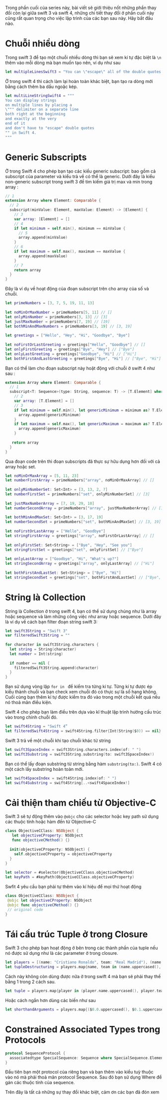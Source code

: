 Trong phần cuối của series này, bài viết sẽ giới thiệu nốt những phần thay đổi còn lại giữa swift 3 và swift 4, những chi tiết thay đổi ở phần cuối này cũng rất quan trọng cho việc lập trình của các bạn sau này. Hãy bắt đầu nào.

# Chuỗi nhiều dòng
Trong swift 3 để tạo một chuỗi nhiều dòng thì bạn sẽ xem kí tự đặc biệt là ```\n``` thêm vào mỗi dòng mà bạn muốn tạo nên, ví  dụ như sau 
```swift
let multipleLinesSwift3 = "You can \"escape\" all of the double quotes within the text \n by formatting it with a \"\\\" backslash before each and every single double quote that appears out there \n and insert inline \\n symbols before each and every new line of text \n in order to display the string on multiple lines in Swift 3.”
```

Ở trong swift 4 thì cách làm lại hoàn toàn khác biệt, bạn tạo ra dòng mới bằng cách thêm ba dấu ngoặc kép.
```swift
let multiLineStringSwift4 = """
You can display strings
on multiple lines by placing a
\""" delimiter on a separate line
both right at the beginning
and exactly at the very
end of it
and don't have to "escape" double quotes
"" in Swift 4.
"""
```

# Generic Subscripts
Ở trong Swift 4 cho phép bạn tạo các kiểu generic subscript: bao gồm cả subscript của parameter và kiểu trả về có thể là generic. Dưới đây là kiểu non-generic subscript trong swift 3 để tìm kiếm giá trị max và min trong array :

```swift
// 1
extension Array where Element: Comparable {
  // 2
  subscript(minValue: Element, maxValue: Element) -> [Element] {
    // 3
    var array: [Element] = []
    // 4
    if let minimum = self.min(), minimum == minValue {
      // 5
      array.append(minValue)
    }
    // 6 
    if let maximum = self.max(), maximum == maxValue {
      array.append(maxValue)
    }
    // 7
    return array
  }
}
```

Đây là ví dụ về hoạt động của đoạn subscript trên cho array của số và chuỗi.
```swift
let primeNumbers = [3, 7, 5, 19, 11, 13]
 
let noMinOrMaxNumber = primeNumbers[5, 11] // []
let onlyMinNumber = primeNumbers[3, 13] // [3]
let justMaxNumber = primeNumbers[7, 19] // [19]
let bothMinAndMaxNumbers = primeNumbers[3, 19] // [3, 19]
 
let greetings = ["Hello", "Hey", "Hi", "Goodbye", "Bye"]
 
let noFirstOrLastGreeting = greetings["Hello", "Goodbye"] // []
let onlyFirstGreeting = greetings["Bye", "Hey"] // ["Bye"]
let onlyLastGreeting = greetings["Goodbye", "Hi"] // ["Hi"]
let bothFirstAndLastGreeting = greetings["Bye", "Hi"] // ["Bye", "Hi"]
```
Bạn có thể làm cho đoạn subscript này hoặt động với chuỗi ở swift 4 như sau :
```swift
extension Array where Element: Comparable {
  // 1
  subscript<T: Sequence>(type: String, sequence: T) -> [T.Element] where T.Element: Equatable {
    // 2
    var array: [T.Element] = []
    // 3
    if let minimum = self.min(), let genericMinimum = minimum as? T.Element, sequence.contains(genericMinimum) {
      array.append(genericMinimum)
    }
    if let maximum = self.max(), let genericMaximum = maximum as? T.Element, sequence.contains(genericMaximum) {
      array.append(genericMaximum)
    }
    
   return array
  }
}
```
Qua đoạn code trên thì đoạn subscripts đã thực sự hữu dụng hơn đối với cả array hoặc set.
```swift
let noMinOrMaxArray = [5, 11, 23]
let numberFirstArray = primeNumbers["array", noMinOrMaxArray] // []
 
let onlyMinNumberSet: Set<Int> = [3, 13, 2, 7]
let numberFirstSet = primeNumbers["set", onlyMinNumberSet] // [3]
 
let justMaxNumberArray = [7, 19, 29, 10]
let numberSecondArray = primeNumbers["array", justMaxNumberArray] // [19]
 
let bothMinAndMaxSet: Set<Int> = [3, 17, 19]
let numberSecondSet = primeNumbers["set", bothMinAndMaxSet] // [3, 19]
 
let noFirstOrLastArray = ["Hello", "Goodbye"]
let stringFirstArray = greetings["array", noFirstOrLastArray] // []
 
let onlyFirstSet: Set<String> = ["Bye", "Hey", "See you"]
let stringFirstSet = greetings["set", onlyFirstSet] // ["Bye"]
 
let onlyLastArray = ["Goodbye", "Hi", "What's up?"]
let stringSecondArray = greetings["array", onlyLastArray] // ["Hi"]
 
let bothFirstAndLastSet: Set<String> = ["Bye", "Hi"]
let stringSecondSet = greetings["set", bothFirstAndLastSet] // ["Bye", "Hi"]
```

# String là Collection
String là Collection ở trong swift  4, bạn có thể sử dụng chúng như là array hoặc sequence và làm những công việc như array hoặc sequence. Dưới đây là ví dụ về cách bạn filter đoạn string swift 3:
```swift
let swift3String = "Swift 3"
var filteredSwift3String = ""
 
for character in swift3String.characters {
  let string = String(character)
  let number = Int(string)
  
  if number == nil {
    filteredSwift3String.append(character)
  }
}
```
Bạn sử dụng vòng lặp ```for in ``` để kiểm tra từng kí tự. Từng kí tự được ép kiểu thành chuỗi và bạn check xem chuỗi đó có thực sự là số hạng không. Cuối cùng bạn thêm kí tự được kiểm tra đó vào trong một chuỗi kết quá nếu nó thoả mãn điều kiện.

Swift 4 cho phép bạn làm điều trên dựa vào kĩ thuật lập trình hướng cấu trúc vào trong chính chuỗi đó.
```swift
let swift4String = "Swift 4”
let filteredSwift4String = swift4String.filter{Int(String($0)) == nil}
```
Swift 3 trả về một chuỗi khi tạo chuỗi khác từ string
```swift
let swift3SpaceIndex = swift3String.characters.index(of: " ")
let swift3Substring = swift3String.substring(to: swift3SpaceIndex!)
```
Bạn có thể lấy đoạn substring từ string bằng hàm ```substring(to:)```. Swift 4  có một cách lấy substring hoàn toàn mới.
```swift
let swift4SpaceIndex = swift4String.index(of: " ")
let swift4Substring = swift4String[..<swift4SpaceIndex!]
```

# Cải thiện tham chiếu từ Objective-C
Swift 3 sẽ tự động thêm vào ```@objc``` cho các selector hoặc key path sử dụng các thuộc tính hoặc hàm đến từ Objective-C
```swift
class ObjectiveCClass: NSObject {
   let objectiveCProperty: NSObject
   func objectiveCMethod() {}
  
  init(objectiveCProperty: NSObject) {
    self.objectiveCProperty = objectiveCProperty
  }
}
 
let selector = #selector(ObjectiveCClass.objectiveCMethod)
let keyPath = #keyPath(ObjectiveCClass.objectiveCProperty)
```

Swfit 4 yêu cầu bạn phải tự thêm vào kí hiệu để mọi thứ hoạt động 
```swift
class ObjectiveCClass: NSObject {
 @objc let objectiveCProperty: NSObject
 @objc func objectiveCMethod() {}
 // original code
}
```

# Tái cấu trúc Tuple ở trong Closure
Swift 3 cho phép bạn hoạt động ở bên trong các thành phần của tuple nếu nó được sử dụng như là các parameter ở trong closure.
```swift
let players = [(name: "Cristiano Ronaldo", team: "Real Madrid"), (name: "Lionel Messi", team: "FC Barcelona")]
let tupleDestructuring = players.map{name, team in (name.uppercased(), team.uppercased())}
```
Cách này không còn dùng được nữa ở trong swift 4 mà bạn sẽ phải thay thế bằng 1 trong 2 cách sau.
```swift
let tuple = players.map{player in (player.name.uppercased(), player.team.uppercased())}
```

Hoặc cách ngắn hơn dùng các biến như sau 
```swift
let shorthandArguments = players.map{($0.0.uppercased(), $0.1.uppercased())}
```
# Constrained Associated Types trong Protocols
```swift
protocol SequenceProtocol {
  associatedtype SpecialSequence: Sequence where SpecialSequence.Element: Equatable
}
```
Đầu tiên bạn một protocol của riêng bạn và bạn thêm vào kiểu tuỳ  thuộc vào nó mà phải thoả mãn protocol Sequence. Sau đó bạn sử dụng Where để gán các thuộc tính của sequence. 

Trên đây là tất cả những sự thay đổi khác biệt, cảm ơn các bạn đã  đón xem